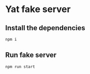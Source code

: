 # Yat fake server

## Install the dependencies

```bash
npm i
```

## Run fake server

```bash
npm run start
```
